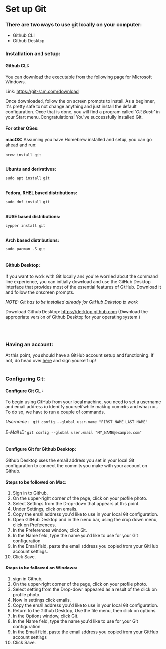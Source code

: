 # Set up Git

### There are two ways to use git locally on your computer:

- Github CLI
- Github Desktop

### Installation and setup:

#### Github CLI:    
You can download the executable from the following page for Microsoft Windows. 

Link: https://git-scm.com/download

Once downloaded, follow the on screen prompts to install. As a beginner, it's pretty safe to not change anything and just install the default configuration. Once that is done, you will find a program called *'Git Bash'* in your Start menu. Congratulations! You've successfully installed Git. <br>

#### For other OSes: 

**macOS:** 
Assuming you have Homebrew installed and setup, you can go ahead and run: <br> <br> ``` brew install git ``` <br> <br>

**Ubuntu and derivatives:**

``` sudo apt install git ``` <br> <br>

**Fedora, RHEL based distributions:**

``` sudo dnf install git ``` <br> <br>

**SUSE based distributions:**

``` zypper install git ``` <br> <br>

**Arch based distributions:**

``` sudo pacman -S git ``` <br> <br>


#### Github Desktop:

If you want to work with Git locally and you're worried about the command line experience, you can initially download and use the GitHub Desktop interface that provides most of the essential features of GitHub. Download it and follow the onscreen prompts. <br>

*NOTE: Git has to be installed already for GitHub Dekstop to work* <br>

Download Github Desktop: https://desktop.github.com 
(Download the appropriate version of Github Desktop for your operating system.)

<br> <br>

### Having an account:

At this point, you should have a GitHub account setup and functioning. If not, do head over [here][1] and sign yourself up! <br> <br>


### Configuring Git:

#### Configure Git CLI:

To begin using GitHub from your local machine, you need to set a username and email address to identify yourself while making commits and what not. To do so, we have to run a couple of commands. <br>

*Username :* ``` git config --global user.name "FIRST_NAME LAST_NAME"``` <br> <br>
*E-Mail ID:* ``` git config --global user.email "MY_NAME@example.com" ``` <br> <br> 

#### Configure Git for Github Desktop:

Github Desktop uses the email address you set in your local Git configuration to connect the commits you make with your account on Github.

#### Steps to be followed on Mac:

1. Sign in to Github.
2. On the upper-right corner of the page, click on your profile photo.
3. Select Settings from the Drop-down that appears at this point.
   <!-- photo 1. https://docs.github.com/en/desktop/installing-and-configuring-github-desktop/configuring-git-for-github-desktop -->
4. Under Settings, click on emails. 
   <!-- photo 2 same link as in the comment above -->
5. Copy the email address you'd like to use in your local Git configuration.
6. Open GitHub Desktop and in the menu bar, using the drop down menu, click on Preferences. 
    <!-- picture 3 same comment mac setup-->
7. In the Preferences window, click Git.
    <!-- picture 4 same comment -->
8. In the Name field, type the name you'd like to use for your Git configuration.
    <!-- picture 4 same link-->
9. In the Email field, paste the email address you copied from your GitHub account settings.
    <!-- picture 5 same link -->
10. Click Save.
<!-- picture 6 same link -->

<!--IS THIS PART NECESSARY? HOW IS IT DIFFERENT FROM macOS ? --> 
#### Steps to be followed on Windows:

1. sign in Github.
2. On the upper-right corner of the page, click on your profile photo.
3. Select setting from the Drop-down appeared as a result of the click on profile photo.
   <!-- photo 1. https://docs.github.com/en/desktop/installing-and-configuring-github-desktop/configuring-git-for-github-desktop -->
4. Now in settings click emails.
   <!-- photo 2 same link as in the comment above -->
5. Copy the email address you'd like to use in your local Git configuration.
6. Return to the Github Desktop, Use the file menu, then click on options.
    <!-- picture 3 same comment mac setup-->
7. In the Options window, click Git.
    <!-- picture 4 same comment -->
8. In the Name field, type the name you'd like to use for your Git configuration.
    <!-- picture 4 same link-->
9. In the Email field, paste the email address you copied from your GitHub account settings
    <!-- picture 5 same link -->
10. Click Save.
<!-- picture 6 same link -->




[1]:https://github.com/join?ref_cta=Sign+up&ref_loc=header+logged+out&ref_page=%2F&source=header-home

[2]:https://git-scm.com/downloads
